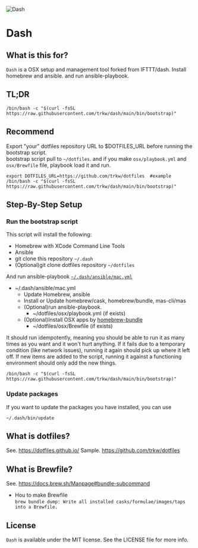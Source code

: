 ![Dash](https://raw.githubusercontent.com/IFTTT/dash/images/images/dash.png "Dash")

# Dash

## What is this for?

`Dash` is a OSX setup and management tool forked from IFTTT/dash.
Install homebrew and ansible. and run ansible-playbook.

## TL;DR

    /bin/bash -c "$(curl -fsSL https://raw.githubusercontent.com/trkw/dash/main/bin/bootstrap)"

## Recommend

Export "your" dotfiles repository URL to \$DOTFILES_URL before running the bootstrap script.  
bootstrap script pull to `~/dotfiles`. and if you make `osx/playbook.yml` and `osx/Brewfile` file, playbook load it and run.

    export DOTFILES_URL=https://github.com/trkw/dotfiles  #example
    /bin/bash -c "$(curl -fsSL https://raw.githubusercontent.com/trkw/dash/main/bin/bootstrap)"

## Step-By-Step Setup

### Run the bootstrap script

This script will install the following:

- Homebrew with XCode Command Line Tools
- Ansible
- git clone this repository `~/.dash`
- (Optional)git clone dotfiles repository `~/dotfiles`

And run ansible-playbook [`~/.dash/ansible/mac.yml`](https://github.com/trkw/dash/blob/main/ansible/mac.yml)

- ~/.dash/ansible/mac.yml
  - Update Homebrew, ansible
  - Install or Update homebrew/cask, homebrew/bundle, mas-cli/mas
  - (Optional)run ansible-playbook.
    - ~/dotfiles/osx/playbook.yml (if exists)
  - (Optional)Install OSX apps by [homebrew-bundle](https://github.com/Homebrew/homebrew-bundle)
    - ~/dotfiles/osx/Brewfile (if exists)

It should run idempotently, meaning you should be able to run it as many times as you want and it won't hurt anything. If it fails due to a temporary condition (like network issues), running it again should pick up where it left off. If new items are added to the script, running it against a functioning environment should only add the new things.

    /bin/bash -c "$(curl -fsSL https://raw.githubusercontent.com/trkw/dash/main/bin/bootstrap)"

### Update packages

If you want to update the packages you have installed, you can use

    ~/.dash/bin/update

## What is dotfiles?

See. https://dotfiles.github.io/
Sample. https://github.com/trkw/dotfiles

## What is Brewfile?

See. https://docs.brew.sh/Manpage#bundle-subcommand

- Hou to make Brewfile  
  `brew bundle dump: Write all installed casks/formulae/images/taps into a Brewfile.`

## License

`Dash` is available under the MIT license. See the LICENSE file for more info.
